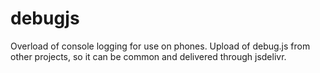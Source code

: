# debugjs
Overload of console logging for use on phones. Upload of debug.js from other projects, so it can be common and delivered through jsdelivr.
